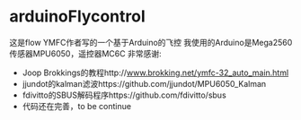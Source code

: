 # arduinoFlycontrol
这是flow YMFC作者写的一个基于Arduino的飞控 
我使用的Arduino是Mega2560
传感器MPU6050，遥控器MC6C
非常感谢:
- Joop Brokkings的教程http://www.brokking.net/ymfc-32_auto_main.html
- jjundot的kalman滤波https://github.com/jjundot/MPU6050_Kalman
- fdivitto的SBUS解码程序https://github.com/fdivitto/sbus
- 代码还在完善，to be continue


